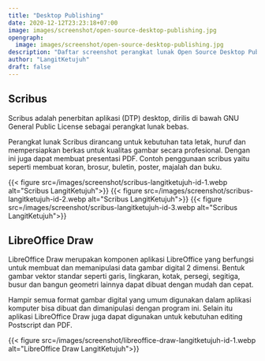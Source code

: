 ```yaml
---
title: "Desktop Publishing"
date: 2020-12-12T23:23:18+07:00
image: images/screenshot/open-source-desktop-publishing.jpg
opengraph:
  image: images/screenshot/open-source-desktop-publishing.jpg
description: "Daftar screenshot perangkat lunak Open Source Desktop Publishing di LangitKetujuh"
author: "LangitKetujuh"
draft: false
---
```


## Scribus

Scribus adalah penerbitan aplikasi (DTP) desktop, dirilis di bawah GNU General Public License sebagai perangkat lunak bebas.

Perangkat lunak Scribus dirancang untuk kebutuhan tata letak, huruf dan mempersiapkan berkas untuk kualitas gambar secara profesional. Dengan ini juga dapat membuat presentasi PDF. Contoh penggunaan scribus yaitu seperti membuat koran, brosur, buletin, poster, majalah dan buku.

{{< figure src=/images/screenshot/scribus-langitketujuh-id-1.webp alt="Scribus LangitKetujuh">}}
{{< figure src=/images/screenshot/scribus-langitketujuh-id-2.webp alt="Scribus LangitKetujuh">}}
{{< figure src=/images/screenshot/scribus-langitketujuh-id-3.webp alt="Scribus LangitKetujuh">}}

## LibreOffice Draw

LibreOffice Draw merupakan komponen aplikasi LibreOffice yang berfungsi untuk membuat dan memanipulasi data gambar digital 2 dimensi. Bentuk gambar vektor standar seperti garis, lingkaran, kotak, persegi, segitiga, busur dan bangun geometri lainnya dapat dibuat dengan mudah dan cepat.

Hampir semua format gambar digital yang umum digunakan dalam aplikasi komputer bisa dibuat dan dimanipulasi dengan program ini. Selain itu aplikasi LibreOffice Draw juga dapat digunakan untuk kebutuhan editing Postscript dan PDF.

{{< figure src=/images/screenshot/libreoffice-draw-langitketujuh-id-1.webp alt="LibreOffice Draw LangitKetujuh">}}
